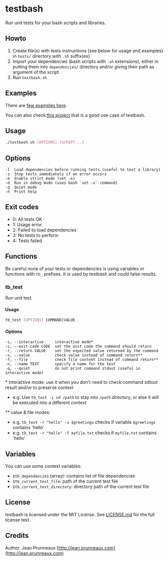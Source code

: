 # testbash
Run unit tests for your bash scripts and libraries.

## Howto
1. Create file(s) with tests instructions (see below for usage and examples) in `tests/` directory with `.sh` suffix(es)
2. Import your dependencies (bash scripts with `.sh` extensions), either in putting them into `dependencies/` directory
and/or giving their path as argument of the script
3. Run `testbash.sh`

## Examples
There are [few examples here](examples/).

You can also check [this project](https://github.com/pruje/libbash-tests) that is a good use case of testbash.

## Usage
```bash
./testbash.sh [OPTIONS] [SCRIPT...]
```

## Options
```
-l  Load dependencies before running tests (useful to test a library)
-s  Stop tests immediately if an error occurs
-e  Enable strict mode (set -e)
-d  Run in debug mode (uses bash `set -x` command)
-q  Quiet mode
-h  Print help
```

## Exit codes
- 0: All tests OK
- 1: Usage error
- 2: Failed to load dependencies
- 3: No tests to perform
- 4: Tests failed

## Functions
Be careful none of your tests or dependencies is using variables or functions with `tb_` prefixes.
It is used by testbash and could false results.

### tb_test
Run unit test.

#### Usage
```bash
tb_test [OPTIONS] COMMAND|VALUE
```

#### Options
```
-i, --interactive     interactive mode*
-c, --exit-code CODE  set the exit code the command should return
-r, --return VALUE    set the expected value returned by the command
-v, --value           check value instead of command return**
-f, --file            check file content instead of command return**
-n, --name TEXT       specify a name for the test
-q, --quiet           do not print command stdout (useful in interactive mode)
```

\*  interactive mode: use it when you don't need to check command sdtout result and/or to preserve context
- e.g. Use `tb_test -i cd /path` to stay into `/path` directory, or else it will be executed into a different context

\** value & file modes:
- e.g. `tb_test -r "hello" -v $greetings` checks if variable `$greetings` contains 'hello'
- e.g. `tb_test -r "hello" -f myfile.txt` checks if `myfile.txt` contains 'hello'

## Variables
You can use some context variables:
- `$tb_dependencies` (array): contains list of file dependencies
- `$tb_current_test_file`: path of the current test file
- `$tb_current_test_directory`: directory path of the current test file

## License
testbash is licensed under the MIT License. See [LICENSE.md](LICENSE.md) for the full license text.

## Credits
Author: Jean Prunneaux [http://jean.prunneaux.com](http://jean.prunneaux.com)
